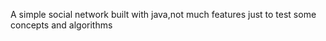 A simple social network built with java,not much features just to test some concepts and algorithms

